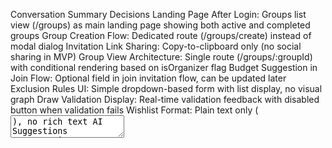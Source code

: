 Conversation Summary
Decisions
Landing Page After Login: Groups list view (/groups) as main landing page showing both active and completed groups
Group Creation Flow: Dedicated route (/groups/create) instead of modal dialog
Invitation Link Sharing: Copy-to-clipboard only (no social sharing in MVP)
Group View Architecture: Single route (/groups/:groupId) with conditional rendering based on isOrganizer flag
Budget Suggestion in Join Flow: Optional field in join invitation flow, can be updated later
Exclusion Rules UI: Simple dropdown-based form with list display, no visual graph
Draw Validation Display: Real-time validation feedback with disabled button when validation fails
Wishlist Format: Plain text only (<textarea>), no rich text
AI Suggestions Presentation: Expandable section within assignment view
Email Notification Preferences: Automatically enabled, no UI controls in MVP
Draw Execution UX: Loading state → redirect → success toast
Route Guards: Implement guards using drawCompleted flag to protect post-draw routes
Session Expiration: Forced logout on token expiration with redirect
Participant List Display: No pagination, simple scrolling for MVP
Error Communication Strategy: Inline errors for forms, toasts for operations, alert banners for resource-level errors, full pages for 404/500
UI Update Pattern: Wait for API confirmation for all operations in MVP (no optimistic updates)
State Management: Service-level signals for shared state, component-level for local UI state
Mobile Navigation: Responsive approach with hamburger menu on mobile, expanded navigation on desktop
Concurrent Modification Handling: Display error messages and refresh view data
Invitation Flow: Show public group details before requiring authentication
Real-time Updates: Static data on page load with manual refresh options (no WebSockets/polling)
Wishlist Character Limit: 1000 characters without visible counter
Onboarding: Rely on intuitive UI with tooltips/helper text, no full onboarding tour
Anonymity Messaging: No special emphasis banner in MVP
Participant Visibility: Show full participant list (names only) to all participants
Group List View: Single list without sorting/filtering, click navigates to group details page with all functionalities
Caching: Simplest HTTP caching approach respecting API headers
Form Validation Timing: Simple approach (on-blur for fields, all errors on submit)
Draw Preview: Summary section showing participant count, exclusion rules, budget range, validation status
Unsaved Changes Warning: Browser-native confirmation dialog for critical forms
Auto-refresh: No automatic refresh, manual refresh button with "last updated" indicator
Loading States: Spinners for short operations, skeleton screens for list data
Offline Support: Require active internet connection, display retry option on network errors
AI Suggestions Loading: Dedicated loading state with cancellation option
Password Reset: Email-only as per API plan
Budget Display to Participants: Only own suggestion (before draw) and final budget (after draw), no aggregated information
Language Support: Polish-only for MVP with i18n-ready structure
Date/Time Display: Polish format (DD.MM.YYYY) with relative time, using date-fns library
Analytics: No analytics in MVP
Browser Navigation: Standard Angular routing with session-persisted form data
Group Details Organization: Single scrollable page with card-based sections
Insufficient Participants: Validation error with disabled draw button
Leave Group: Not supported in MVP (organizer must remove)
Invitation Route: Dedicated public route /invite/{token}
Email Visibility: Only names in participant list, emails removed from API response
Wishlist Email Delay: No need to communicate 1-hour delay to users
Edit Group Details: Allow editing before draw only (check API for endpoints)
Auto-join After Registration: Seamless flow with invitation token stored during registration
Draw Confirmation: Required confirmation dialog warning of irreversible action
API Validation Error Mapping: Standard service parsing field-level errors with inline display
Organizer Display: Show organizer name clearly in group details
Empty Wishlist Handling: Friendly message suggesting email notification
Input Sanitization: Rely on Angular's built-in XSS protection
Group Creation Success: Redirect to group details with success toast and prominent invitation link
Email Delivery Status: No UI indicators, trust email service
AI Suggestions Persistence: Generate fresh on-demand, no caching in MVP
Profile Page: Minimal page with name, email (read-only), change password button
Timezone Handling: Europe/Warsaw timezone for all displays
Image Upload: Not supported in MVP
Final Budget Display: Prominently featured in assignment view with recipient name
Matched Recommendations
Groups list as landing page - Simple view showing active and completed groups without dashboard complexity
Dedicated group creation route - Better mobile experience and future extensibility
Copy-to-clipboard for invitations - Reduces complexity and third-party dependencies
Single route with conditional rendering - Reduces code duplication while maintaining organizer/participant distinction
Budget suggestion optional in join flow - Can be updated later via dedicated section
Simple dropdown-based exclusion rules - Avoids complex graph UI, suitable for MVP
Real-time draw validation - Provides immediate feedback with clear error messages
Plain text wishlist - Reduces security concerns and implementation time
AI suggestions as expandable section - Keeps context visible, avoids navigation disruption
Auto-enabled email notifications - No configuration UI needed, aligns with PRD
Loading state for draw execution - Appropriate feedback for critical operation
Route guards for post-draw features - Prevents accessing features before draw completion
Forced logout on session expiration - Clear user experience with re-authentication flow
No pagination for participants - Appropriate for expected group sizes (5-30 people)
Combined error strategy - Context-appropriate error communication
Wait for API confirmation - Ensures data consistency for MVP scope
Service-level signals for shared state - Aligns with Angular 20 architecture
Responsive navigation approach - Familiar UX patterns across devices
Simple concurrent modification handling - Error messages sufficient for MVP
Public invitation details view - Reduces friction before authentication
Static data with manual refresh - Avoids real-time complexity while providing control
1000 character limit for wishlist - Prevents database issues without visible counter
Intuitive UI with helper text - Defers complex onboarding based on user feedback needs
Show participant list to all - Transparency about group composition
Single list view for groups - Unified view with visual state indicators
Simple HTTP caching - Standard approach without complex client-side strategies
On-blur validation - Balances UX with immediate feedback
Summary section before draw - Increases organizer confidence and reduces errors
Browser-native unsaved changes dialog - Prevents accidental data loss
Manual refresh with staleness indicator - User control without unnecessary API calls
Context-appropriate loading states - Proper feedback based on operation type
Require internet connection - Avoids offline support complexity
Dedicated AI loading with cancellation - Handles potentially long AI operations
Email-only password reset - Aligns with API plan and MVP scope
Individual budget suggestion visibility - Maintains privacy while providing guidance
Polish-only with i18n structure - MVP focus with future expansion readiness
Polish date format with date-fns - Consistent localized formatting
No analytics in MVP - Focus on core functionality
Standard Angular routing - Respects browser history with session persistence
Single scrollable page with cards - Mobile-friendly, simpler than tabs
Validation error for insufficient participants - Clear feedback with disabled action
No leave group endpoint - Organizer-managed participant removal
Dedicated public invitation route - Seamless join experience
Names-only in participant list - Privacy-focused display
No delay communication - Backend optimization detail not relevant to users
Edit before draw only - Prevents post-draw confusion
Seamless auto-join flow - Reduces friction for new users
Confirmation dialog for draw - Prevents accidental execution
Standard error mapping service - Consistent field-level error display
Display organizer name - Transparency and contact clarity
Empty wishlist message - Manages expectations
Angular built-in XSS protection - Sufficient for plain text inputs
Group creation success flow - Clear next steps with prominent invitation link
Trust email service - Reduces UI complexity for auxiliary feature
On-demand AI generation - Simplifies MVP implementation
Minimal profile page - Essential account management only
Single timezone approach - Appropriate for Poland-focused MVP
No image uploads - Significant complexity reduction
Prominent budget display - Ensures clear budget constraint visibility
UI Architecture Planning Summary
Main UI Architecture Requirements
Framework & Technology Stack:
Angular 20 with standalone components (no NgModules)
State management: Signals (component & service level) + RxJS for async operations
Styling: Tailwind CSS 4.1 + Flowbite 3.1 components
UI Components: Angular CDK for dialogs/overlays
Change Detection: OnPush strategy throughout
Dependency Injection: inject() function pattern
Control Flow: Native Angular syntax (@if, @for, @switch)
Core Architecture Principles:
Mobile-first responsive design
Polish language only (i18n-ready structure)
Europe/Warsaw timezone for all dates
PLN currency (Polish market focus)
Simplicity over feature richness for MVP
Key Views, Screens, and User Flows
Public Routes (Unauthenticated):
/login - Login page
/register - Registration with GDPR consent
/invite/{token} - Public invitation details view
Displays group name, organizer, participant count
CTAs: "Login to Join" or "Register to Join"
After auth: auto-triggers join flow with token
Authenticated Routes:
/groups - Main landing page (post-login default)
List of all groups (participant in)
Visual badges: "Pending Draw" vs "Draw Complete"
No sorting/filtering in MVP
Click navigates to group details
/groups/create - Group creation
Simple form: group name field
On success: redirect to group details with toast
Invitation link prominently displayed
/groups/:groupId - Group details (main hub)
Single scrollable page with card-based sections
Conditional rendering based on:
User role (isOrganizer flag)
Draw state (drawCompleted flag)
Pre-Draw Sections:
Group info (name, organizer, participant count)
Invitation link (organizer only, copy-to-clipboard)
Participant list (names only, visible to all)
Budget management (organizer sees suggestions, sets final budget during draw)
Exclusion rules (organizer only, dropdown form + list)
Draw validation summary (organizer only)
"Execute Draw" button (organizer only, disabled if validation fails)
My wishlist (all participants)
My budget suggestion (all participants, optional)
Post-Draw Sections:
Group summary (read-only)
My assignment:
Recipient name
Final budget (prominently displayed)
Recipient's wishlist (if provided)
AI gift suggestions (expandable section with loading state)
My wishlist (editable, triggers email to Santa after 1hr)
/profile - User profile (minimal)
Name, email (read-only)
"Change Password" button → password reset flow
Route Guards:
Protect /groups/:groupId/assignment and AI suggestions before draw
Redirect to group details with informative message if accessed pre-draw
Guard implementation uses drawCompleted flag from API
Navigation Structure:
Mobile: Top bar with hamburger menu
Desktop: Expanded horizontal navigation
Menu items: My Groups, Profile, Logout
API Integration and State Management Strategy
HTTP Client Configuration:
JWT Bearer token authentication
Interceptor for auth headers
Interceptor for HTTP cache control
Error interceptor for 401 → forced logout flow
State Management Patterns:
Service-Level Signals (Shared State):
AuthService: Current user data, token, login state
GroupService: Active group data
Pattern: Services expose signals, components consume with computed()
Component-Level Signals (Local State):
Form inputs
Toggle states
Local UI state
RxJS for Async Operations Only:
HTTP requests
Events that require composition
Avoid over-using RxJS where signals suffice
API Communication Strategy:
No Optimistic Updates in MVP - Always wait for API confirmation
Error Handling:
Inline validation errors for forms (field-level from API 400 responses)
Toast notifications for operation success/failure
Alert banners for resource-level errors (e.g., draw validation)
Full error pages for 404/500
Loading States:
Spinners: Short operations (<2s, form submissions, draw execution)
Skeleton screens: Initial page loads with list data
Caching:
Simple HTTP cache headers from API
Invalidate on mutations
No complex client-side caching
Session Management:
Token expiry (24 hours) → forced logout with redirect
Store intended route, redirect after re-auth
Browser-native confirmation for unsaved changes in critical forms
Form Handling:
Validation: On-blur for fields, all errors on submit
Standard Angular form validation with reactive forms
Service to map API validation errors to form fields
Max 1000 characters for wishlist (no visible counter)
Responsiveness, Accessibility, and Security Considerations
Responsiveness:
Mobile-first Tailwind approach
Breakpoints: Tailwind defaults (sm, md, lg, xl)
Navigation: Hamburger menu (mobile) → expanded nav (desktop)
Forms: Stack vertically on mobile, grid on desktop
Cards/sections: Full width mobile, max-width containers desktop
Touch-friendly targets (min 44x44px)
Accessibility (Basic MVP Level):
Semantic HTML5 elements
ARIA labels where needed (especially for icon-only buttons)
Keyboard navigation support
Focus management for modals/dialogs
Color contrast compliance (Flowbite provides accessible defaults)
Screen reader friendly error messages
Form labels properly associated
Security:
Input Sanitization: Angular built-in XSS protection (automatic template sanitization)
Authentication: JWT token stored securely
Authorization: Route guards prevent unauthorized access
HTTPS Only: Production deployment
Email Display: Never show emails in participant lists (API removes them)
Anonymity Enforcement: UI only shows user's own assignment post-draw
GDPR: Consent checkbox during registration (required, with linked terms)
Privacy Principles:
Budget suggestions: Anonymous display (no user attribution)
Assignments: Only user's own assignment visible
Wishlist: Only visible to assigned Santa post-draw
No reverse lookup capability in UI
Data Flow Patterns
Group Creation Flow:
User navigates to /groups/create
Submits form → POST /api/groups
On success: redirect to /groups/:groupId
Display toast: "Group created! Copy invitation link to invite participants"
Invitation link in prominent card
Join Group Flow:
User clicks invitation link → /invite/{token}
If unauthenticated: prompt login/register
After auth: fetch invitation details GET /api/invitations/{token}
Display group info + budget suggestion field (optional)
Submit → POST /api/invitations/{token}/accept
On success: redirect to /groups/:groupId
Draw Execution Flow:
Organizer on group details page
Views draw validation summary
Sets final budget in form
Clicks "Execute Draw" → confirmation dialog
Confirms → POST /api/groups/{groupId}/draw with budget
Loading state (spinner + message)
On success: redirect to group details (now post-draw view)
Display toast: "Draw completed! Check your assignment"
User sees their assignment immediately
AI Gift Suggestions Flow:
User on assignment view (post-draw)
Clicks "Generate Gift Ideas" button
Loading state: "Generating personalized gift ideas..." (with cancel option)
POST /api/groups/{groupId}/my-assignment/gift-suggestions
Display 3-5 suggestions in card format
Error handling: User-friendly message if AI service fails
Wishlist Update Flow:
User edits wishlist in group details
Saves → PUT /api/groups/{groupId}/participants/me/wishlist
Success toast: "Wishlist saved"
If post-draw: Backend schedules email to Santa (1hr delay, transparent to user)
Component Architecture (Proposed)
Smart Components (Container):
GroupsListComponent - /groups
GroupDetailsComponent - /groups/:groupId
GroupCreateComponent - /groups/create
InvitationComponent - /invite/:token
ProfileComponent - /profile
Presentational Components:
GroupCardComponent - Group list item
ParticipantListComponent - Display participants
BudgetSuggestionComponent - Budget suggestion input/display
ExclusionRulesComponent - Exclusion rules management
DrawValidationComponent - Validation summary
AssignmentCardComponent - Assignment display
WishlistEditorComponent - Wishlist textarea
GiftSuggestionsComponent - AI suggestions display
LoadingSpinnerComponent - Reusable spinner
SkeletonLoaderComponent - Skeleton screens
Shared/Common Components:
ToastComponent - Toast notifications
ConfirmDialogComponent - Confirmation dialogs
ErrorAlertComponent - Alert banners
CopyToClipboardButtonComponent - Copy link button
Date/Time Handling
Library: date-fns with Polish locale
Format: DD.MM.YYYY for dates
Relative time for recent activities: "Created 2 days ago", "Draw completed today"
Timezone: Europe/Warsaw (all dates displayed in Polish timezone)
Performance Considerations
MVP Optimizations:
OnPush change detection strategy
Lazy loading: Not needed for MVP (small app size)
Image optimization: No images in MVP
Bundle size: Minimal with tree-shaking
User Experience Optimizations:
Manual refresh with "last updated" indicator (no auto-polling)
Retry button for failed network requests
Loading states prevent user confusion
Debounced form validation (300ms for real-time fields)
Error Handling Strategy
Network Errors:
Offline/connectivity: "Unable to connect. Please check your internet connection. [Retry]"
Timeout: "Request timed out. Please try again."
API Errors:
400 Validation: Inline field errors + form-level summary
401 Unauthorized: Redirect to login with return URL
403 Forbidden: "You don't have permission to perform this action"
404 Not Found: "Group not found" or dedicated 404 page
409 Conflict: "You're already a participant in this group"
410 Gone: "This invitation has expired"
429 Rate Limit: "Too many requests. Please try again in X seconds"
500 Server Error: "Something went wrong. Please try again later"
503 Service Unavailable: "Service temporarily unavailable. Please try again later"
Business Logic Errors:
Draw validation failures: Alert banner with specific errors list
Insufficient participants: "At least 3 participants required for Secret Santa draw"
Invalid exclusion rules: "This exclusion rule would make a valid draw impossible"
Unresolved Issues
Group Editing Endpoint: Need to verify if PUT /api/groups/{groupId} exists in API for editing group name/description before draw. If not, this feature should be added to API plan or explicitly marked as not supported in MVP.
Email Field in API Response: Decision to "remove email from API response" for participant lists needs to be confirmed with backend team and reflected in API plan documentation update.
AI Suggestions Cancellation: Technical implementation of cancellation for AI requests needs clarification - whether it's client-side cancellation only or includes backend request cancellation.
Browser History Management in Multi-Step Flows: Need to define exactly which form data persists in session storage during group creation flow when users navigate back. Scope and implementation details need specification.
Refresh Token Strategy: While confirmed "not in MVP", the forced logout experience after 24 hours may need user testing to validate UX acceptability for MVP users.
Empty Wishlist Guidance: The exact message shown when recipient has no wishlist needs copywriting: "Your giftee hasn't added their wishlist yet - you'll be notified by email when they do" vs alternative messaging.
Concurrent Modification Edge Cases: Specific error messages for each concurrent modification scenario (e.g., "This participant was removed by the organizer" vs "This group draw was just completed") need definition.
Rate Limiting UI Feedback: How to display rate limit errors (429) for AI suggestions specifically - should it include countdown timer or just retry message?
Browser Compatibility: No explicit browser compatibility requirements defined - need minimum supported browser versions for Angular 20 + Tailwind CSS 4.1.
Polish Language Content: Actual Polish translations and copywriting for all UI text not defined - need content strategy and possibly native speaker review.